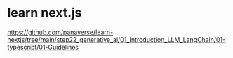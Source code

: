 # learn next.js
https://github.com/panaverse/learn-nextjs/tree/main/step22_generative_ai/01_Introduction_LLM_LangChain/01-typescript/01-Guidelines
